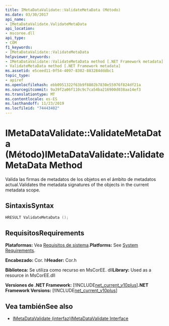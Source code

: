 ```yaml
---
title: IMetaDataValidate::ValidateMetaData (Método)
ms.date: 03/30/2017
api_name:
- IMetaDataValidate.ValidateMetaData
api_location:
- mscoree.dll
api_type:
- COM
f1_keywords:
- IMetaDataValidate::ValidateMetaData
helpviewer_keywords:
- IMetaDataValidate::ValidateMetaData method [.NET Framework metadata]
- ValidateMetaData method [.NET Framework metadata]
ms.assetid: e5ceed11-0f54-4097-8302-883284dddbc1
topic_type:
- apiref
ms.openlocfilehash: ebb0951322f63b9f8802b7830e55976f824df21a
ms.sourcegitcommit: 9a39f2a06f110c9c7ca54ba216900d038aa14ef3
ms.translationtype: MT
ms.contentlocale: es-ES
ms.lasthandoff: 11/23/2019
ms.locfileid: "74443402"
---
```

# <a name="imetadatavalidatevalidatemetadata-method"></a><span data-ttu-id="50696-102">IMetaDataValidate::ValidateMetaData (Método)</span><span class="sxs-lookup"><span data-stu-id="50696-102">IMetaDataValidate::ValidateMetaData Method</span></span>
<span data-ttu-id="50696-103">Valida las firmas de metadatos de los objetos en el ámbito de metadatos actual.</span><span class="sxs-lookup"><span data-stu-id="50696-103">Validates the metadata signatures of the objects in the current metadata scope.</span></span>  
  
## <a name="syntax"></a><span data-ttu-id="50696-104">Sintaxis</span><span class="sxs-lookup"><span data-stu-id="50696-104">Syntax</span></span>  
  
```cpp  
HRESULT ValidateMetaData ();  
```  
  
## <a name="requirements"></a><span data-ttu-id="50696-105">Requisitos</span><span class="sxs-lookup"><span data-stu-id="50696-105">Requirements</span></span>  
 <span data-ttu-id="50696-106">**Plataformas:** Vea [Requisitos de sistema](../../../../docs/framework/get-started/system-requirements.md).</span><span class="sxs-lookup"><span data-stu-id="50696-106">**Platforms:** See [System Requirements](../../../../docs/framework/get-started/system-requirements.md).</span></span>  
  
 <span data-ttu-id="50696-107">**Encabezado:** Cor. h</span><span class="sxs-lookup"><span data-stu-id="50696-107">**Header:** Cor.h</span></span>  
  
 <span data-ttu-id="50696-108">**Biblioteca:** Se utiliza como recurso en MsCorEE. dll</span><span class="sxs-lookup"><span data-stu-id="50696-108">**Library:** Used as a resource in MsCorEE.dll</span></span>  
  
 <span data-ttu-id="50696-109">**Versiones de .NET Framework:** [!INCLUDE[net_current_v10plus](../../../../includes/net-current-v10plus-md.md)]</span><span class="sxs-lookup"><span data-stu-id="50696-109">**.NET Framework Versions:** [!INCLUDE[net_current_v10plus](../../../../includes/net-current-v10plus-md.md)]</span></span>  
  
## <a name="see-also"></a><span data-ttu-id="50696-110">Vea también</span><span class="sxs-lookup"><span data-stu-id="50696-110">See also</span></span>

- [<span data-ttu-id="50696-111">IMetaDataValidate (interfaz)</span><span class="sxs-lookup"><span data-stu-id="50696-111">IMetaDataValidate Interface</span></span>](../../../../docs/framework/unmanaged-api/metadata/imetadatavalidate-interface.md)
